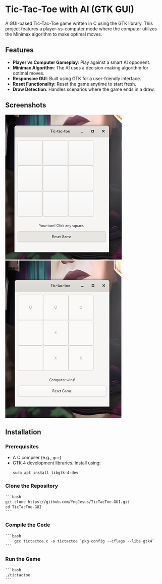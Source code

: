 # Tic-Tac-Toe with AI (GTK GUI)

A GUI-based Tic-Tac-Toe game written in C using the GTK library. This project features a player-vs-computer mode where the computer utilizes the Minimax algorithm to make optimal moves.

## Features

- **Player vs Computer Gameplay**: Play against a smart AI opponent.
- **Minimax Algorithm**: The AI uses a decision-making algorithm for optimal moves.
- **Responsive GUI**: Built using GTK for a user-friendly interface.
- **Reset Functionality**: Reset the game anytime to start fresh.
- **Draw Detection**: Handles scenarios where the game ends in a draw.

## Screenshots

![alt text](image-1.png)
![alt text](image-2.png)

## Installation

### Prerequisites

- A C compiler (e.g., `gcc`)
- GTK 4 development libraries. Install using:
  ```bash
  sudo apt install libgtk-4-dev
  ```

### Clone the Repository

    ```bash
    git clone https://github.com/YngJesus/TicTacToe-GUI.git
    cd TicTacToe-GUI
    ```

### Compile the Code

    ```bash
        gcc tictactoe.c -o tictactoe `pkg-config --cflags --libs gtk4`
    ```

### Run the Game

    ```bash
    ./tictactoe
    ```
